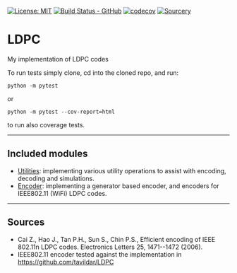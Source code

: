 [![License: MIT](https://img.shields.io/badge/License-MIT-yellow.svg)](https://opensource.org/licenses/MIT)
[![Build Status - GitHub](https://github.com/YairMZ/LDPC/actions/workflows/python-app.yml/badge.svg)](https://github.com/YairMZ/LDPC/actions/workflows/python-app.yml/badge.svg)
[![codecov](https://codecov.io/gh/YairMZ/LDPC/branch/main/graph/badge.svg?token=2RR3afDfeD)](https://codecov.io/gh/YairMZ/LDPC)
[![Sourcery](https://img.shields.io/badge/Sourcery-enabled-brightgreen)](https://sourcery.ai)
# LDPC
My implementation of LDPC codes

To run tests simply clone, cd into the cloned repo, and run:
```shell
python -m pytest
```
or
```shell
python -m pytest --cov-report=html
```
to run also coverage tests.

-----
## Included modules
 - [Utilities](utils/README.md): implementing various utility operations to assist with encoding, decoding and 
simulations.
 - [Encoder](encoder/README.md): implementing a generator based encoder, and encoders for IEEE802.11 (WiFi) LDPC codes.

__________
## Sources
 - Cai Z., Hao J., Tan P.H., Sun S., Chin P.S., Efficient encoding of IEEE 802.11n LDPC codes. Electronics Letters 25, 1471--1472 (2006).
 - IEEE802.11 encoder tested against the implementation in https://github.com/tavildar/LDPC
  


